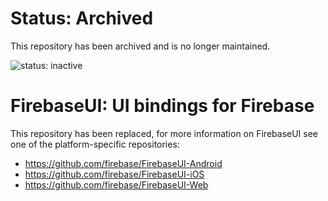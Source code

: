# Status: Archived
This repository has been archived and is no longer maintained.

![status: inactive](https://img.shields.io/badge/status-inactive-red.svg)

FirebaseUI: UI bindings for Firebase
======================================================

This repository has been replaced, for more information on FirebaseUI see
one of the platform-specific repositories:

  * https://github.com/firebase/FirebaseUI-Android
  * https://github.com/firebase/FirebaseUI-iOS
  * https://github.com/firebase/FirebaseUI-Web
